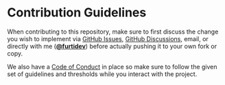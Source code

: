 # Contribution Guidelines

When contributing to this repository, make sure to first discuss the change you wish to implement via [GitHub Issues](https://github.com/furtidev/resfetch/issues), [GitHub Discussions](https://github.com/furtidev/resfetch/discussions), email, or directly with me ([**@furtidev**](https://github.com/furtidev)) before actually pushing it to your own fork or copy.

We also have a [Code of Conduct](./CODE_OF_CONDUCT.md) in place so make sure to follow the given set of guidelines and thresholds while you interact with the project.